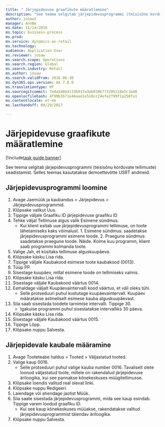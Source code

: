 ```yaml
--- 
title: " Järjepidevuse graafikute määratlemine"
description: "See teema selgitab järjepidevusprogrammi (teisisõnu korduvate tellimuste) seadistamist."
author: josaw1
manager: AnnBe
ms.date: 11/14/2016
ms.topic: business-process
ms.prod: 
ms.service: dynamics-ax-retail
ms.technology: 
audience: Application User
ms.reviewer: josaw
ms.search.scope: Operations
ms.search.region: Global
ms.search.industry: Retail
ms.author: josaw
ms.search.validFrom: 2016-06-30
ms.dyn365.ops.version: AX 7.0.0
ms.translationtype: HT
ms.sourcegitcommit: 7e0a5d044133b917a3eb9386773205218e5c1b40
ms.openlocfilehash: 4f99b3b71e46aae1e510cc24efe2f99f1a258fa1
ms.contentlocale: et-ee
ms.lasthandoff: 09/29/2017

---
```

# <a name="define-continuity-schedules"></a> Järjepidevuse graafikute määratlemine

[!include[task guide banner](../includes/task-guide-banner.md)]

See teema selgitab järjepidevusprogrammi (teisisõnu korduvate tellimuste) seadistamist. Selles teemas kasutatakse demoettevõtte USRT andmeid.


## <a name="create-continuity-program"></a>Järjepidevusprogrammi loomine
1. Avage Jaemüük ja kaubandus > Järjepidevus > Järjepidevusprogrammid.
2. Klõpsake valikut Uus.
3. Tippige väljale Graafiku ID järjepidevuse graafiku ID
4. Tehke väljal Tellimuse algus valik Esimene sündmus.
    * Kui klient esitab uue järjepidevusprogrammi tellimuse, on toote lähetamiseks kaks võimalust. 1. Esimene sündmus: saadetakse järjepidevusprogrammi esimene toode.  2. Praegune sündmus: saadetakse praegune toode. Näide. Kolme kuu programm, klient saab programmi kolmanda toote.  
5. Valige Jah, et küsitaks tellimuse alguskuupäeva.
6. Klõpsake käsku Lisa rida.
7. Tippige väljale Kaubakood esimese toote kaubakood (0013).
8. Tüüp PP.
9. Sisestage kuupäev, millal esimene toode on tellimiseks valmis.
10. Klõpsake käsku Lisa rida.
11. Sisestage väljale Kaubakood väärtus 0014.
12. Eemaldage väljalt Kuupäevaintervalli kood väärtus, et väli oleks tühi.
    * Selle protseduuri puhul kustutage kuupäevaintervall. Kuupäev määratakse astmeliselt esimese kauba alguskuupäevast.  
13. Siia saab sisestada toodete tarnimise intervalli. Tippige 30.
    * Igakuise programmi puhul sisestatakse intervalliks 30 päeva.  
14. Klõpsake käsku Lisa rida.
15. Sisestage väljale Kaubakood väärtus 0015.
16. Tippige Lõpp.
17. Klõpsake nuppu Salvesta.

## <a name="assign-to-continuity-item"></a>Järjepidevale kaubale määramine
1. Avage Tooteteabe haldus > Tooted > Väljastatud tooted.
2. Valige kaup 0016.
    * Selle protseduuri puhul valige kauba number 0016. Tavaliselt olete loonud väljastatud toote, millele on rakendatud järjepidevuse äriloogika, kui see pannakse kõnekeskuses müügitellimusse.  
3. Klõpsake loendis valitud real olevat linki.
4. Klõpsake nuppu Redigeeri.
5. Laiendage või ahendage jaotist Müük.
6. Siia saate sisestada järjepidevusprogrammi, mida see kaup esindab. Tippige varem loodud graafiku ID.
    * Kui see kaup kõnekeskuses müüakse, rakendatakse valitud järjepidevusprogrammist täiendav äriloogika.  
7. Klõpsake nuppu Salvesta.


